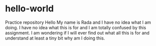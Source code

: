 # hello-world
Practice repository
Hello
My name is Rada and I have no idea what I am doing. I have no idea what this is for and I am totally confused by this assignment. I am wondering if I will ever find out what all this is for and understand at least a tiny bit why am I doing this.
